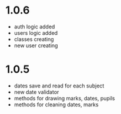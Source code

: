 # 1.0.6
* auth logic added
* users logic added 
* classes creating
* new user creating

# 1.0.5
* dates save and read for each subject
* new date validator
* methods for drawing marks, dates, pupils
* methods for cleaning dates, marks
